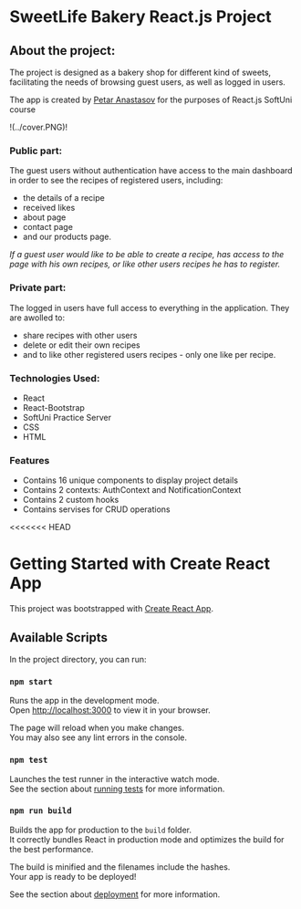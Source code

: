 # SweetLife Bakery React.js Project

## About the project: 


The project is designed as a bakery shop for different kind of sweets, facilitating the needs of browsing guest users, as well as logged in users.

The app is created by [Petar Anastasov](https://github.com/AnastasovP) for the purposes of React.js SoftUni course

!(../cover.PNG)!

### Public part:
The guest users without authentication have access to the main dashboard in order to see the recipes of registered users, including: 

* the details of a recipe 
* received likes 
* about page
* contact page
* and our products page. 

*If a guest user would like to be able to create a recipe, has access to the page with his own recipes, or like other users recipes he has to register.*

### Private part:

The logged in users have full access to everything in the application. They are awolled to: 
* share recipes with other users 
* delete or edit their own recipes
* and to like other registered users recipes - only one like per recipe.

### Technologies Used:

* React
* React-Bootstrap
* SoftUni Practice Server
* CSS
* HTML

### Features

* Contains 16 unique components to display project details
* Contains 2 contexts: AuthContext and NotificationContext
* Contains 2 custom hooks 
* Contains servises for CRUD operations

    


<<<<<<< HEAD
# Getting Started with Create React App

This project was bootstrapped with [Create React App](https://github.com/facebook/create-react-app).

## Available Scripts

In the project directory, you can run:

### `npm start`

Runs the app in the development mode.\
Open [http://localhost:3000](http://localhost:3000) to view it in your browser.

The page will reload when you make changes.\
You may also see any lint errors in the console.

### `npm test`

Launches the test runner in the interactive watch mode.\
See the section about [running tests](https://facebook.github.io/create-react-app/docs/running-tests) for more information.

### `npm run build`

Builds the app for production to the `build` folder.\
It correctly bundles React in production mode and optimizes the build for the best performance.

The build is minified and the filenames include the hashes.\
Your app is ready to be deployed!

See the section about [deployment](https://facebook.github.io/create-react-app/docs/deployment) for more information.

